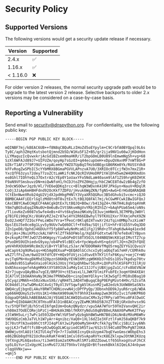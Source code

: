 # Security Policy

## Supported Versions

The following versions would get a security update release if necessary.

| Version  | Supported          |
| -------- | ------------------ |
| 2.4.x    | :white_check_mark: |
| 1.16.x   | :white_check_mark: |
| < 1.16.0 | :x:                |

For older version 2 releases, the normal security upgrade path would
be to upgrade to the latest version 2 release.  Selective backports to
older 2.x versions may be considered on a case-by-case basis.

## Reporting a Vulnerability

Send email to security@dnspython.org.  For confidentiality, use the following public key:

```
-----BEGIN PGP PUBLIC KEY BLOCK-----

mQINBF7mj/kBEAC6UB++f8N8qCBQuRLzIHoZd5oEYpylm+C9CrbfA0BYQpql9L6s
Ty8C/aph3ZHqtKutsbotQjmnd2b5D/W1Ku5F1Z+B5/gr2ija9NV1u66wJjKOdHon
LLYMaquzIcQvwxkrjAcGd1BZsem0maHKR/iT2bpGOmLB0U89lnEmwmNgSh+vg+68
SzXl6WFAJd89J7+UIFUZm/qoyHp7sGzO3+q44ecupUeH+xDpuQVAxnMF7nWT8G+P
UZ6rT1AFz7f9PJ9Ul+szpALem9/YWZO7UpBqIfHzbOBEgcGB6RKm0Yk/RUSSYdk8
kFFvRogZwSPbIC5cYYbMRX8BGmaPGVVLAPnzvA7U0/3XRIOc0TCcjfW3n7mxZ1R+
YxcQfF63zys72dey77zoZCtLaWKifcNKJQcRIVUHoDRP1YAlDh45wm2W4QKKmdUn
eo8Ghl7IOhYeQi37OxtrA2cYEp0Y1oUaxYFo5NdLaW40asm9lAf1ZS9hrgK0ZHtK
F9aN9VFSmsbuvzDN+miQwNfoH1/hCDJtoZPXZ0Hqjy/hbC2WCE8Tdw2zBb4gZzfO
3nOcWSOOwrJqz0/Hl/7VE6eQDKq3rcc+BlhqW3WDxnK41RFJPkGyn+NauV+RDqlR
CoOj3JiAp6mH8HFdnd92OcKkf7ZDFU/jHvuk6WgZKN/fgNS+AwG+ErHGdQARAQAB
tCtEbnNweXRob24gU2VjdXJpdHkgPHNlY3VyaXR5QGRuc3B5dGhvbi5vcmc+iQJO
BBMBCAA4FiEErlGglzMd8tn0T8v2tEx7LtBQJQ8FAl7mj/kCGwMFCwkIBwIGFQoJ
CAsCBBYCAwECHgECF4AACgkQtEx7LtBQJQ+BOw//b413gZ4+/NkTH4L8qbtq4VmR
Y8m7qBG5uEqqZ4Nu0U+8m6uBvIVtSNkvmNgVvYRbjRIhSZr+bAqhPUa65m4/oN9s
/TliovKeZv0087o5wfe4eBs+4Yvt6kq5mazNKxHyIE3uvjmHNmVL3E7MPByJW0Yl
g7B1FEi90qCKc/8UAVyRZJeZr87wj4YV2R66EBwhylT9TKXU2Xxr7FXmjePeX9ZN
DsO2JxHQf7ZIGcFPeLsWDo7Vra+TPeoCr0Klq0Z4TvwXr24zTqin0MNp7xzXioW7
OpslEUJ5e8ce8g1Lyv5y9UUv7wQd6OClf+FXd9a/SQtjiflU+hFr8lG55YvOq3DO
JZn1peD8/QphdJ46DUuYf5fp8AFw4yNnMca6IiFgJ19Rd+zTFahgKdwA4q41ex9d
DEvjAs+JNuiKPbzckALYAPrklZfTk6OFWolg/XqSEFGdtxtw6787efe8xKlYBpvn
Q+zkxpRJfMfJwO7Z54KWgoy/YiwbGPeDtS8TX5OJLt04NBQ5WcK81qtIMstTZ7cp
SPuoDHS9UIhiedvG9yay/ob4Pe9lcBECv6+YpcWqu6vHS+qdzUflJQ+nZHIhfQXE
ymV4hRXOUbH9Rc8m3LViB+YYlBToLzSJar/W7DDORWAVfMqO5rmqZEYYG1CQvoiV
w4CapV4Jg9URwiqs+HG5Ag0EXuaP+QEQAOlGCchcxIy0jaQ6qTaG7eHF/CEMhk0u
wkZ7lfFsZvm/6wUItKfdfC0Y+HQx9fUVjzs1dtwvEhTKY1tfxF6Kyu/+oejCY+WU
ovjTq6PN+HxgDkMhd32HpznS06KByYEVW3XMtzgW9KKb37nDSs1OSv7kpdvp70tv
8uaNds95S1aReGVaio9lHikSJXUsjYH1pQhRbwr5bzR+LQVPsFhlKSF6PY31lRjU
UxN5koxogefehAgHRKktXYS89IUk1uM4yIoC13JJfsjUBXjpgZu1C/cFx8bEVNiW
42r7jugvuQAyBba7vgCE/BRP3V+ctE5asxLlLJWKfDlmiFFubFEc3oqmYOH4XEAt
ICA7lVC1bOAAhHaNy3K3Ae7PRNOwDb+cinpImmYQlky+clK3wSgfIrM10sDBag10
y5CyqziMN6h+n50zxNuxSX6//qRH4TL2AD4TmBugqC8gP0EPgMzot4H9c/SZcoTA
OC04ddlJtwTwDMx42C4vGjT0yXl3VfSqwfgA5lKusnM2jw82edzk3UdW8HSaSN3x
QWQ4cyEjbgnEL4AuY8RWTCHDNiovwN4jcDPfPyQp/3DbnxhDD9kJyuR6rcp8/WDA
vp666HQUmySz5vVUs1K1+hNeXA909aW/hT9hhXIkeAmp2wm3K95zIvc1foHKPR6O
EdqpaQFQA6LhABEBAAGJAjYEGAEIACAWIQSuUaCXMx3y2fRPy/a0THsu0FAlDwUC
XuaP+QIbDAAKCRC0THsu0FAlD1nBEACcyyZEwMK3RkD5BJVZTTXBjGRxUohvsx9G
tv/5YQFTHfjB/h5tvEI6fqmIUm+DoAzQNydzr/vpu5AA7WfUr59TmIVanvQHC2ir
vh08m37OdECORejbPzCj+BHUkAk3NblfKRXYyNduS0qBVB8eLRAAX6PwMeK3TFwy
z3lW9H5uLrj7wPc1d5932DeYWlYUF5mFyQzbgbhBW5wHN7B0iD6iNnBzMXoM6WRv
tWU9QGzCmbJaTVLh1W7yArr4qnibz/XaQ0+1XLl6dZIe3XFztlFaHJ58aQKBf7k9
IC70stP7A3xeb9hCttPJI4qPl6YJwiPp0OeMy5H+KPcfkk7gyTNlcjSBiC1vy6Nh
vpjLKJrTwEftfc8B+p0JwQGgOLWCqziodCbR5Tiw/6S2cSl94Cu8OTMxPgN7JXKA
0W0WjutHlAO1tlKITUl4qTYQ+7r7JaOU6IcnyQksUzpm47bqEYwoGmscWObpEhs3
e862BGb8qdY821UcReukRaKf4nW11mCul6VSvApaRVYxcK8EZklxpwJOtNKIKUzq
l9fXngLMi6Qas6xx/ti3eHtEom2atKMnuRlSM7idOZZGowLtf65GhxogVsuFJhCX
sp5LOiYu+1IxUgzHC1snMvG7JJ8JT9XkvlVdgSDrBtfseekBkkl6IQeL6J4nbywe
clqgUVNxjw==
=qmj5
-----END PGP PUBLIC KEY BLOCK-----
```
